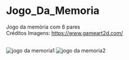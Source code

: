 # Jogo_Da_Memoria
Jogo da memória com 6 pares<br />
Créditos Imagens: https://www.gameart2d.com/<br />
<br />


![jogo da memoria1](https://user-images.githubusercontent.com/80183658/141876591-d508e2e9-2b60-4ff3-85c9-1cdeff04aaa3.PNG)
![jogo da memoria2](https://user-images.githubusercontent.com/80183658/141876633-04458922-afbd-43a2-a4e3-4b472edf8f4e.PNG)
